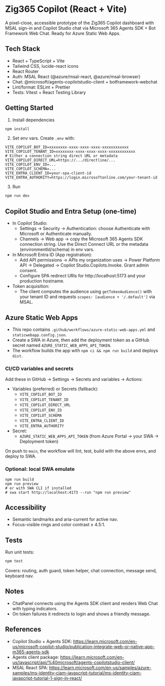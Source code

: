 # Zig365 Copilot (React + Vite)

A pixel-close, accessible prototype of the Zig365 Copilot dashboard with MSAL sign-in and Copilot Studio chat via Microsoft 365 Agents SDK + Bot Framework Web Chat. Ready for Azure Static Web Apps.

## Tech Stack
- React + TypeScript + Vite
- Tailwind CSS, lucide-react icons
- React Router
- Auth: MSAL React (@azure/msal-react, @azure/msal-browser)
- Chat: @microsoft/agents-copilotstudio-client + botframework-webchat
- Lint/format: ESLint + Prettier
- Tests: Vitest + React Testing Library

## Getting Started
1. Install dependencies
```powershell
npm install
```
2. Set env vars. Create `.env` with:
```
VITE_COPILOT_BOT_ID=xxxxxxxx-xxxx-xxxx-xxxx-xxxxxxxxxxxx
VITE_COPILOT_TENANT_ID=xxxxxxxx-xxxx-xxxx-xxxx-xxxxxxxxxxxx
# Either a connection string direct URL or metadata
VITE_COPILOT_DIRECT_URL=https://.../directline/...
VITE_COPILOT_ENV_ID=...
VITE_COPILOT_SCHEMA=...
VITE_ENTRA_CLIENT_ID=your-spa-client-id
VITE_ENTRA_AUTHORITY=https://login.microsoftonline.com/your-tenant-id
```
3. Run
```powershell
npm run dev
```

## Copilot Studio and Entra Setup (one-time)
- In Copilot Studio:
  - Settings → Security → Authentication: choose Authenticate with Microsoft or Authenticate manually.
  - Channels → Web app → copy the Microsoft 365 Agents SDK connection string. Use the Direct Connect URL or the metadata (environmentId/schema) in env vars.
- In Microsoft Entra ID (App registration):
  - Add API permissions → APIs my organization uses → Power Platform API → Delegated → Copilot Studio.Copilots.Invoke. Grant admin consent.
  - Configure SPA redirect URIs for http://localhost:5173 and your production hostname.
- Token acquisition:
  - The client computes the audience using `getTokenAudience()` with your tenant ID and requests `scopes: [audience + '/.default']` via MSAL.

## Azure Static Web Apps
- This repo contains `.github/workflows/azure-static-web-apps.yml` and `staticwebapp.config.json`.
- Create a SWA in Azure, then add the deployment token as a GitHub secret named `AZURE_STATIC_WEB_APPS_API_TOKEN`.
- The workflow builds the app with `npm ci && npm run build` and deploys `dist`.

### CI/CD variables and secrets
Add these in GitHub → Settings → Secrets and variables → Actions:

- Variables (preferred) or Secrets (fallback):
  - `VITE_COPILOT_BOT_ID`
  - `VITE_COPILOT_TENANT_ID`
  - `VITE_COPILOT_DIRECT_URL`
  - `VITE_COPILOT_ENV_ID`
  - `VITE_COPILOT_SCHEMA`
  - `VITE_ENTRA_CLIENT_ID`
  - `VITE_ENTRA_AUTHORITY`
- Secret:
  - `AZURE_STATIC_WEB_APPS_API_TOKEN` (from Azure Portal → your SWA → Deployment token)

On push to `main`, the workflow will lint, test, build with the above envs, and deploy to SWA.

### Optional: local SWA emulate
```
npm run build
npm run preview
# or with SWA CLI if installed
# swa start http://localhost:4173 --run "npm run preview"
```

## Accessibility
- Semantic landmarks and aria-current for active nav.
- Focus-visible rings and color contrast ≥ 4.5:1.

## Tests
Run unit tests:
```powershell
npm test
```
Covers: routing, auth guard, token helper, chat connection, message send, keyboard nav.

## Notes
- ChatPanel connects using the Agents SDK client and renders Web Chat with typing indicators.
- On token failures it redirects to login and shows a friendly message.

## References
- Copilot Studio + Agents SDK: https://learn.microsoft.com/en-us/microsoft-copilot-studio/publication-integrate-web-or-native-app-m365-agents-sdk
- Agents client package: https://learn.microsoft.com/en-us/javascript/api/%40microsoft/agents-copilotstudio-client/
- MSAL React SPA: https://learn.microsoft.com/en-us/samples/azure-samples/ms-identity-ciam-javascript-tutorial/ms-identity-ciam-javascript-tutorial-1-sign-in-react/
